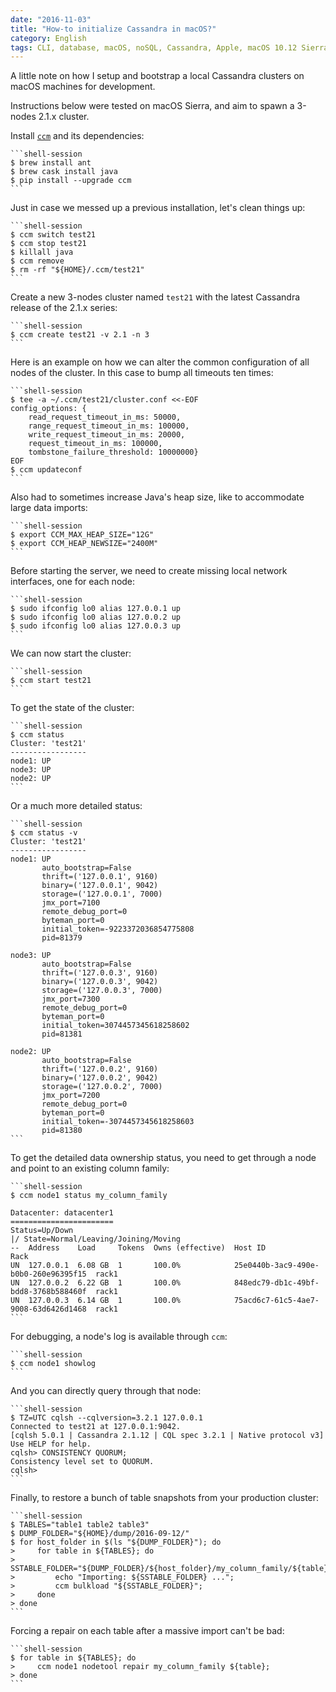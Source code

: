 ```yaml
---
date: "2016-11-03"
title: "How-to initialize Cassandra in macOS?"
category: English
tags: CLI, database, macOS, noSQL, Cassandra, Apple, macOS 10.12 Sierra, Homebrew, Java
---
```


A little note on how I setup and bootstrap a local Cassandra clusters on macOS
machines for development.

Instructions below were tested on macOS Sierra, and aim to spawn a 3-nodes
2.1.x cluster.

Install [`ccm`](https://github.com/pcmanus/ccm) and its dependencies:

    ```shell-session
    $ brew install ant
    $ brew cask install java
    $ pip install --upgrade ccm
    ```

Just in case we messed up a previous installation, let's clean things up:

    ```shell-session
    $ ccm switch test21
    $ ccm stop test21
    $ killall java
    $ ccm remove
    $ rm -rf "${HOME}/.ccm/test21"
    ```

Create a new 3-nodes cluster named `test21` with the latest Cassandra release
of the 2.1.x series:

    ```shell-session
    $ ccm create test21 -v 2.1 -n 3
    ```

Here is an example on how we can alter the common configuration of all nodes of
the cluster. In this case to bump all timeouts ten times:

    ```shell-session
    $ tee -a ~/.ccm/test21/cluster.conf <<-EOF
    config_options: {
        read_request_timeout_in_ms: 50000,
        range_request_timeout_in_ms: 100000,
        write_request_timeout_in_ms: 20000,
        request_timeout_in_ms: 100000,
        tombstone_failure_threshold: 10000000}
    EOF
    $ ccm updateconf
    ```

Also had to sometimes increase Java's heap size, like to accommodate large data
imports:

    ```shell-session
    $ export CCM_MAX_HEAP_SIZE="12G"
    $ export CCM_HEAP_NEWSIZE="2400M"
    ```

Before starting the server, we need to create missing local network interfaces,
one for each node:

    ```shell-session
    $ sudo ifconfig lo0 alias 127.0.0.1 up
    $ sudo ifconfig lo0 alias 127.0.0.2 up
    $ sudo ifconfig lo0 alias 127.0.0.3 up
    ```

We can now start the cluster:

    ```shell-session
    $ ccm start test21
    ```

To get the state of the cluster:

    ```shell-session
    $ ccm status
    Cluster: 'test21'
    -----------------
    node1: UP
    node3: UP
    node2: UP
    ```

Or a much more detailed status:

    ```shell-session
    $ ccm status -v
    Cluster: 'test21'
    -----------------
    node1: UP
           auto_bootstrap=False
           thrift=('127.0.0.1', 9160)
           binary=('127.0.0.1', 9042)
           storage=('127.0.0.1', 7000)
           jmx_port=7100
           remote_debug_port=0
           byteman_port=0
           initial_token=-9223372036854775808
           pid=81379

    node3: UP
           auto_bootstrap=False
           thrift=('127.0.0.3', 9160)
           binary=('127.0.0.3', 9042)
           storage=('127.0.0.3', 7000)
           jmx_port=7300
           remote_debug_port=0
           byteman_port=0
           initial_token=3074457345618258602
           pid=81381

    node2: UP
           auto_bootstrap=False
           thrift=('127.0.0.2', 9160)
           binary=('127.0.0.2', 9042)
           storage=('127.0.0.2', 7000)
           jmx_port=7200
           remote_debug_port=0
           byteman_port=0
           initial_token=-3074457345618258603
           pid=81380
    ```

To get the detailed data ownership status, you need to get through a node and
point to an existing column family:

    ```shell-session
    $ ccm node1 status my_column_family

    Datacenter: datacenter1
    =======================
    Status=Up/Down
    |/ State=Normal/Leaving/Joining/Moving
    --  Address    Load     Tokens  Owns (effective)  Host ID                               Rack
    UN  127.0.0.1  6.08 GB  1       100.0%            25e0440b-3ac9-490e-b0b0-260e96395f15  rack1
    UN  127.0.0.2  6.22 GB  1       100.0%            848edc79-db1c-49bf-bdd8-3768b588460f  rack1
    UN  127.0.0.3  6.14 GB  1       100.0%            75acd6c7-61c5-4ae7-9008-63d6426d1468  rack1
    ```

For debugging, a node's log is available through `ccm`:

    ```shell-session
    $ ccm node1 showlog
    ```

And you can directly query through that node:

    ```shell-session
    $ TZ=UTC cqlsh --cqlversion=3.2.1 127.0.0.1
    Connected to test21 at 127.0.0.1:9042.
    [cqlsh 5.0.1 | Cassandra 2.1.12 | CQL spec 3.2.1 | Native protocol v3]
    Use HELP for help.
    cqlsh> CONSISTENCY QUORUM;
    Consistency level set to QUORUM.
    cqlsh>
    ```

Finally, to restore a bunch of table snapshots from your production cluster:

    ```shell-session
    $ TABLES="table1 table2 table3"
    $ DUMP_FOLDER="${HOME}/dump/2016-09-12/"
    $ for host_folder in $(ls "${DUMP_FOLDER}"); do
    >     for table in ${TABLES}; do
    >         SSTABLE_FOLDER="${DUMP_FOLDER}/${host_folder}/my_column_family/${table}";
    >         echo "Importing: ${SSTABLE_FOLDER} ...";
    >         ccm bulkload "${SSTABLE_FOLDER}";
    >     done
    > done
    ```

Forcing a repair on each table after a massive import can't be bad:

    ```shell-session
    $ for table in ${TABLES}; do
    >     ccm node1 nodetool repair my_column_family ${table};
    > done
    ```
